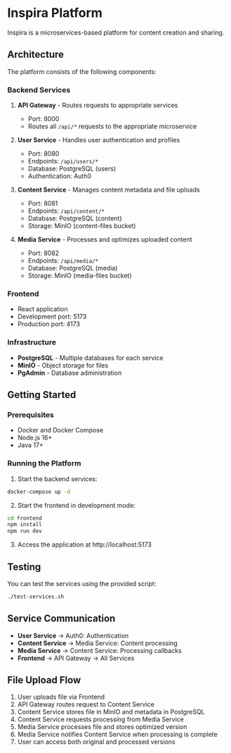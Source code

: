 # Inspira Platform

Inspira is a microservices-based platform for content creation and sharing.

## Architecture

The platform consists of the following components:

### Backend Services

1. **API Gateway** - Routes requests to appropriate services
   - Port: 8000
   - Routes all `/api/*` requests to the appropriate microservice

2. **User Service** - Handles user authentication and profiles
   - Port: 8080
   - Endpoints: `/api/users/*`
   - Database: PostgreSQL (users)
   - Authentication: Auth0

3. **Content Service** - Manages content metadata and file uploads
   - Port: 8081
   - Endpoints: `/api/content/*`
   - Database: PostgreSQL (content)
   - Storage: MinIO (content-files bucket)

4. **Media Service** - Processes and optimizes uploaded content
   - Port: 8082
   - Endpoints: `/api/media/*`
   - Database: PostgreSQL (media)
   - Storage: MinIO (media-files bucket)

### Frontend

- React application
- Development port: 5173
- Production port: 4173

### Infrastructure

- **PostgreSQL** - Multiple databases for each service
- **MinIO** - Object storage for files
- **PgAdmin** - Database administration

## Getting Started

### Prerequisites

- Docker and Docker Compose
- Node.js 16+
- Java 17+

### Running the Platform

1. Start the backend services:

```bash
docker-compose up -d
```

2. Start the frontend in development mode:

```bash
cd frontend
npm install
npm run dev
```

3. Access the application at http://localhost:5173

## Testing

You can test the services using the provided script:

```bash
./test-services.sh
```

## Service Communication

- **User Service** → Auth0: Authentication
- **Content Service** → Media Service: Content processing
- **Media Service** → Content Service: Processing callbacks
- **Frontend** → API Gateway → All Services

## File Upload Flow

1. User uploads file via Frontend
2. API Gateway routes request to Content Service
3. Content Service stores file in MinIO and metadata in PostgreSQL
4. Content Service requests processing from Media Service
5. Media Service processes file and stores optimized version
6. Media Service notifies Content Service when processing is complete
7. User can access both original and processed versions

